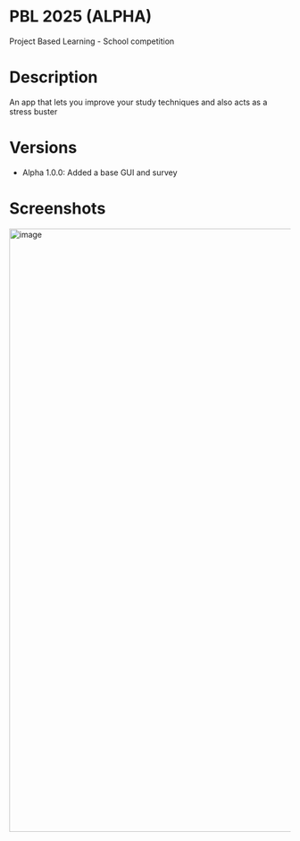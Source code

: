 # PBL 2025 (ALPHA)
Project Based Learning - School competition

# Description
An app that lets you improve your study techniques and also acts as a stress buster

# Versions
- Alpha 1.0.0: Added a base GUI and survey

# Screenshots
<img width="1920" height="1080" alt="image" src="https://github.com/user-attachments/assets/5eaf38a1-addc-476d-938a-622866c74682" />

